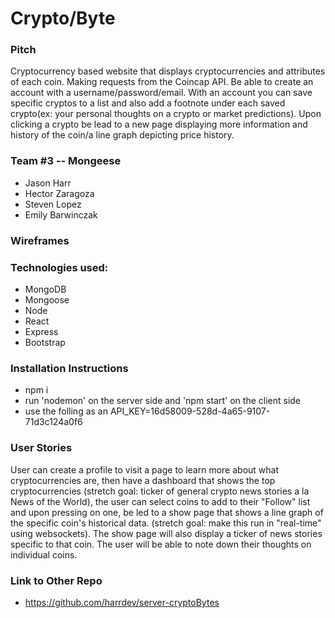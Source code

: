 # Crypto/Byte

### Pitch
Cryptocurrency based website that displays cryptocurrencies and attributes of each coin. Making requests from the Coincap API. Be able to create an account with a username/password/email. With an account you can save specific cryptos to a list and also add a footnote under each saved crypto(ex: your personal thoughts on a crypto or market predictions). Upon clicking a crypto be lead to a new page displaying more information and history of the coin/a line graph depicting price history.

### Team #3 -- Mongeese
- Jason Harr
- Hector Zaragoza
- Steven Lopez
- Emily Barwinczak 

### Wireframes

### Technologies used:
- MongoDB
- Mongoose
- Node
- React
- Express
- Bootstrap

### Installation Instructions
- npm i
- run 'nodemon' on the server side and 'npm start' on the client side
- use the folling as an API_KEY=16d58009-528d-4a65-9107-71d3c124a0f6

### User Stories
User can create a profile to visit a page to learn more about what cryptocurrencies are, then have a dashboard that shows the top cryptocurrencies (stretch goal: ticker of general crypto news stories a la News of the World), the user can select coins to add to their "Follow" list and upon pressing on one, be led to a show page that shows a line graph of the specific coin's historical data. (stretch goal: make this run in "real-time" using websockets). The show page will also display a ticker of news stories specific to that coin. The user will be able to note down their thoughts on individual coins.

### Link to Other Repo
- https://github.com/harrdev/server-cryptoBytes
